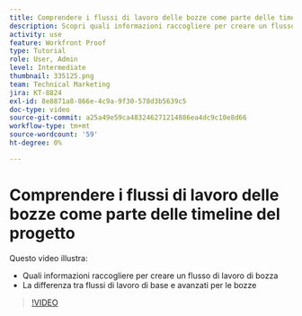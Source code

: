 ```yaml
---
title: Comprendere i flussi di lavoro delle bozze come parte delle timeline del progetto
description: Scopri quali informazioni raccogliere per creare un flusso di lavoro per le bozze e la differenza tra flussi di lavoro di base e flussi di lavoro per le bozze avanzati in [!DNL  Workfront].
activity: use
feature: Workfront Proof
type: Tutorial
role: User, Admin
level: Intermediate
thumbnail: 335125.png
team: Technical Marketing
jira: KT-8824
exl-id: 8e8871a8-866e-4c9a-9f30-578d3b5639c5
doc-type: video
source-git-commit: a25a49e59ca483246271214886ea4dc9c10e8d66
workflow-type: tm+mt
source-wordcount: '59'
ht-degree: 0%

---
```


# Comprendere i flussi di lavoro delle bozze come parte delle timeline del progetto

Questo video illustra:

* Quali informazioni raccogliere per creare un flusso di lavoro di bozza
* La differenza tra flussi di lavoro di base e avanzati per le bozze

>[!VIDEO](https://video.tv.adobe.com/v/335125/?quality=12&learn=on)



